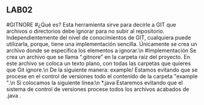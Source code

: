## LAB02
#GITNORE 
#¿Qué es?
Esta herramienta sirve para decirle a GIT que archivos o directorios debe ignorar para no subir al repositorio.
Independientemente del nivel de conocimientos de GIT, cualquiera puede utilizarla, porque, tiene una implementación sencilla. Únicamente se crea un archivo donde se especifica los elementos a ignorar.\n
#Implementación 
Se crea un archivo que se llama “.gitnore” en la carpeta raíz del proyecto. En este archivo se coloca un texto plano, con todas las carpetas que quieres que Git ignore.\n
De la siguiente manera:
example/
Estamos evitando que se procese en el control de versiones todo el contenido de la carpeta "example ".\n
Si colocamos la siguiente línea:\n
*.java
Estaremos evitando que el sistema de control de versiones procese todos los archivos acabados de .java .
